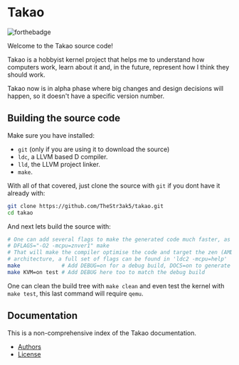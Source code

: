 # Takao

![forthebadge](https://forthebadge.com/images/badges/contains-cat-gifs.svg)

Welcome to the Takao source code!

Takao is a hobbyist kernel project that helps me to understand how computers
work, learn about it and, in the future, represent how I think they
should work.

Takao now is in alpha phase where big changes and design decisions will
happen, so it doesn't have a specific version number.

## Building the source code

Make sure you have installed:

* `git` (only if you are using it to download the source)
* `ldc`, a LLVM based D compiler.
* `lld`, the LLVM project linker.
* `make`.

With all of that covered, just clone the source with `git` if you dont
have it already with:

```bash
git clone https://github.com/TheStr3ak5/takao.git
cd takao
```

And next lets build the source with:

```bash
# One can add several flags to make the generated code much faster, as in
# DFLAGS="-O2 -mcpu=znver1" make
# That will make the compiler optimise the code and target the zen (AMD ryzen)
# architecture, a full set of flags can be found in 'ldc2 -mcpu=help'
make             # Add DEBUG=on for a debug build, DOCS=on to generate docs
make KVM=on test # Add DEBUG here too to match the debug build
```

One can clean the build tree with `make clean` and even test the kernel with
`make test`, this last command will require `qemu`.

## Documentation

This is a non-comprehensive index of the Takao documentation.

+ [Authors](AUTHORS.md)
+ [License](LICENSE.md)
